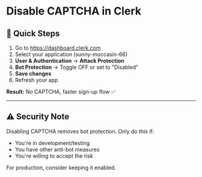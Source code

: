 # Disable CAPTCHA in Clerk

## 🎯 **Quick Steps**

1. Go to https://dashboard.clerk.com
2. Select your application (sunny-moccasin-66)
3. **User & Authentication** → **Attack Protection**
4. **Bot Protection** → Toggle OFF or set to "Disabled"
5. **Save changes**
6. Refresh your app

**Result:** No CAPTCHA, faster sign-up flow ✅

---

## ⚠️ **Security Note**

Disabling CAPTCHA removes bot protection. Only do this if:
- You're in development/testing
- You have other anti-bot measures
- You're willing to accept the risk

For production, consider keeping it enabled.
